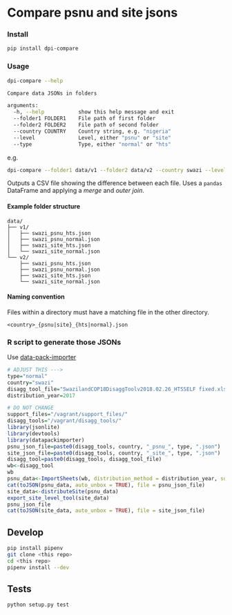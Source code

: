 # Compare psnu and site jsons

### Install

```bash
pip install dpi-compare
```

### Usage

```bash
dpi-compare --help

Compare data JSONs in folders

arguments:
  -h, --help           show this help message and exit
  --folder1 FOLDER1    File path of first folder
  --folder2 FOLDER2    File path of second folder
  --country COUNTRY    Country string, e.g. "nigeria"
  --level              Level, either "psnu" or "site"
  --type               Type, either "normal" or "hts"
```

e.g.

```bash
dpi-compare --folder1 data/v1 --folder2 data/v2 --country swazi --level psnu --type normal
```

Outputs a CSV file showing the difference between each file.
Uses a `pandas` DataFrame and applying a _merge_ and _outer join_.

#### Example folder structure

```
data/
├── v1/
│   ├── swazi_psnu_hts.json
│   ├── swazi_psnu_normal.json
│   ├── swazi_site_hts.json
│   └── swazi_site_normal.json
└── v2/
    ├── swazi_psnu_hts.json
    ├── swazi_psnu_normal.json
    ├── swazi_site_hts.json
    └── swazi_site_normal.json
```

#### Naming convention

Files within a directory must have a matching file in the other directory.

`<country>_{psnu|site}_{hts|normal}.json`


### R script to generate those JSONs

Use [data-pack-importer](https://github.com/jason-p-pickering/data-pack-importer)

```R
# ADJUST THIS --->
type="normal"
country="swazi"
disagg_tool_file="SwazilandCOP18DisaggToolv2018.02.26_HTSSELF fixed.xlsx"
distribution_year=2017

# DO NOT CHANGE
support_files="/vagrant/support_files/"
disagg_tools="/vagrant/disagg_tools/"
library(jsonlite)
library(devtools)
library(datapackimporter)
psnu_json_file=paste0(disagg_tools, country, "_psnu_", type, ".json")
site_json_file=paste0(disagg_tools, country, "_site_", type, ".json")
disagg_tool=paste0(disagg_tools, disagg_tool_file)
wb<-disagg_tool
wb
psnu_data<-ImportSheets(wb, distribution_method = distribution_year, support_files_path = support_files)
cat(toJSON(psnu_data, auto_unbox = TRUE), file = psnu_json_file)
site_data<-distributeSite(psnu_data)
export_site_level_tool(site_data)
psnu_json_file
cat(toJSON(site_data, auto_unbox = TRUE), file = site_json_file)
```

## Develop

```bash
pip install pipenv
git clone <this repo>
cd <this repo>
pipenv install --dev
```

## Tests
```
python setup.py test
```